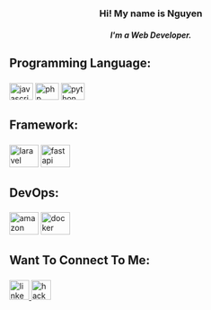 <h3 align="center">Hi! My name is Nguyen</h3>
<h5 align="center"><i>I'm a Web Developer.</i></h5>

<h2 align="left">Programming Language:</h2>

###

<div align="left">
  <img src="https://cdn.jsdelivr.net/gh/devicons/devicon/icons/javascript/javascript-original.svg" height="30" width="42" alt="javascript logo"  />
  <img src="https://cdn.jsdelivr.net/gh/devicons/devicon/icons/php/php-original.svg" height="30" width="42" alt="php logo"  />
  <img src="https://cdn.jsdelivr.net/gh/devicons/devicon/icons/python/python-original.svg" height="30" width="42" alt="python logo"  />
</div>

###

###

<h2 align="left">Framework:</h2>

###

<div align="left">
  <img src="https://cdn.jsdelivr.net/gh/devicons/devicon@latest/icons/laravel/laravel-original.svg" height="40" width="52" alt="laravel logo"  />
  <img src="https://cdn.jsdelivr.net/gh/devicons/devicon@latest/icons/fastapi/fastapi-original.svg" height="40" width="52" alt="fastapi logo" />
</div>

###

<h2 align="left">DevOps:</h2>

###

<div align="left">
  <img src="https://cdn.jsdelivr.net/gh/devicons/devicon@latest/icons/amazonwebservices/amazonwebservices-original-wordmark.svg" height="40" width="52" alt="amazon logo" />
  <img src="https://cdn.jsdelivr.net/gh/devicons/devicon/icons/docker/docker-original.svg" height="40" width="52" alt="docker logo"  />
</div>

###

<h2 align="left">Want To Connect To Me:</h2>

###

<div align="left">
  <a href="https://www.linkedin.com/in/nguyen-le-b25634225/" target="_blank">
    <img src="https://img.shields.io/static/v1?message=LinkedIn&logo=linkedin&label=&color=0077B5&logoColor=white&labelColor=&style=for-the-badge" height="35" alt="linkedin logo"  />
  </a>
  <a href="https://leetcode.com/lephucnguyen17052000/" target="_blank">
    <img src="https://img.shields.io/static/v1?message=LeetCode&logo=leetcode&label=&color=&logoColor=d16c06&labelColor=&style=for-the-badge" height="35" alt="hackerrank logo"  />
  </a>
</div>

###


